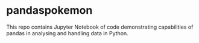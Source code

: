 # pandaspokemon
This repo contains Jupyter Notebook of code demonstrating capabilities of pandas in analysing and handling data in Python.
